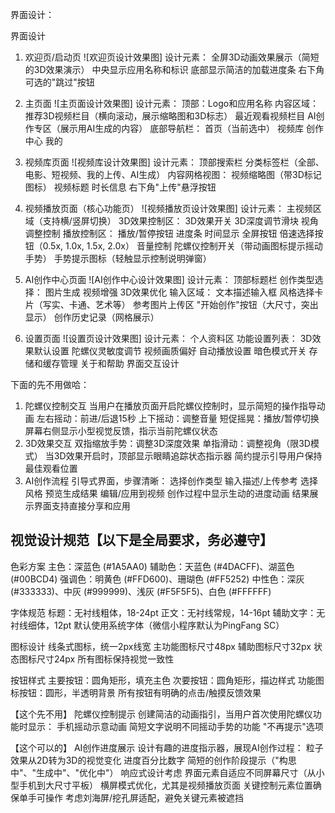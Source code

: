 界面设计：

界面设计
1. 欢迎页/启动页
![欢迎页设计效果图]
设计元素：
全屏3D动画效果展示（简短的3D效果演示）
中央显示应用名称和标识
底部显示简洁的加载进度条
右下角可选的"跳过"按钮

2. 主页面
![主页面设计效果图]
设计元素：
顶部：Logo和应用名称
内容区域：
推荐3D视频栏目（横向滚动，展示缩略图和3D标志）
最近观看视频栏目
AI创作专区（展示用AI生成的内容）
底部导航栏：
首页（当前选中）
视频库
创作中心
我的

3. 视频库页面
![视频库设计效果图]
设计元素：
顶部搜索栏
分类标签栏（全部、电影、短视频、我的上传、AI生成）
内容网格视图：
视频缩略图（带3D标记图标）
视频标题
时长信息
右下角"上传"悬浮按钮

4. 视频播放页面（核心功能页）
![视频播放页设计效果图]
设计元素：
主视频区域（支持横/竖屏切换）
3D效果控制区：
3D效果开关
3D深度调节滑块
视角调整控制
播放控制区：
播放/暂停按钮
进度条
时间显示
全屏按钮
倍速选择按钮（0.5x, 1.0x, 1.5x, 2.0x）
音量控制
陀螺仪控制开关（带动画图标提示摇动手势）
手势提示图标（轻触显示控制说明弹窗）

5. AI创作中心页面
![AI创作中心设计效果图]
设计元素：
顶部标题栏
创作类型选择：
图片生成
视频增强
3D效果优化
输入区域：
文本描述输入框
风格选择卡片（写实、卡通、艺术等）
参考图片上传区
"开始创作"按钮（大尺寸，突出显示）
创作历史记录（网格展示）

6. 设置页面
![设置页设计效果图]
设计元素：
个人资料区
功能设置列表：
3D效果默认设置
陀螺仪灵敏度调节
视频画质偏好
自动播放设置
暗色模式开关
存储和缓存管理
关于和帮助
界面交互设计

下面的先不用做哈：
1. 陀螺仪控制交互
当用户在播放页面开启陀螺仪控制时，显示简短的操作指导动画
左右摇动：前进/后退15秒
上下摇动：调整音量
短促摇晃：播放/暂停切换
屏幕右侧显示小型视觉反馈，指示当前陀螺仪状态
2. 3D效果交互
双指缩放手势：调整3D深度效果
单指滑动：调整视角（限3D模式）
当3D效果开启时，顶部显示眼睛追踪状态指示器
简约提示引导用户保持最佳观看位置
3. AI创作流程
引导式界面，步骤清晰：
选择创作类型
输入描述/上传参考
选择风格
预览生成结果
编辑/应用到视频
创作过程中显示生动的进度动画
结果展示界面支持直接分享和应用


## 视觉设计规范【以下是全局要求，务必遵守】

色彩方案
主色：深蓝色 (#1A5AA0)
辅助色：天蓝色 (#4DACFF)、湖蓝色 (#00BCD4)
强调色：明黄色 (#FFD600)、珊瑚色 (#FF5252)
中性色：深灰 (#333333)、中灰 (#999999)、浅灰 (#F5F5F5)、白色 (#FFFFFF)

字体规范
标题：无衬线粗体，18-24pt
正文：无衬线常规，14-16pt
辅助文字：无衬线细体，12pt
默认使用系统字体（微信小程序默认为PingFang SC）

图标设计
线条式图标，统一2px线宽
主功能图标尺寸48px
辅助图标尺寸32px
状态图标尺寸24px
所有图标保持视觉一致性

按钮样式
主要按钮：圆角矩形，填充主色
次要按钮：圆角矩形，描边样式
功能图标按钮：圆形，半透明背景
所有按钮有明确的点击/触摸反馈效果

【这个先不用】
陀螺仪控制提示
创建简洁的动画指引，当用户首次使用陀螺仪功能时显示：
手机摇动示意动画
简短文字说明不同摇动手势的功能
"不再提示"选项

【这个可以的】
AI创作进度展示
设计有趣的进度指示器，展现AI创作过程：
粒子效果从2D转为3D的视觉变化
进度百分比数字
简短的创作阶段提示（"构思中"、"生成中"、"优化中"）
响应式设计考虑
界面元素自适应不同屏幕尺寸（从小型手机到大尺寸平板）
横屏模式优化，尤其是视频播放页面
关键控制元素位置确保单手可操作
考虑刘海屏/挖孔屏适配，避免关键元素被遮挡

